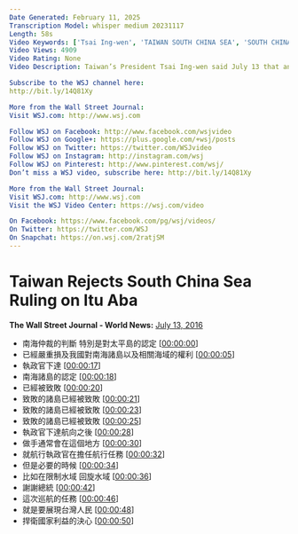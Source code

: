 ```yaml
---
Date Generated: February 11, 2025
Transcription Model: whisper medium 20231117
Length: 58s
Video Keywords: ['Tsai Ing-wen', 'TAIWAN SOUTH CHINA SEA', 'SOUTH CHINA SEA', 'TAIWAN', 'SPRATLY ISLANDS', 'THE HAGUE', 'TAIPING', 'ITU ABA', 'THE HAGUE RULING', 'SOUTH CHINA SEA RULING', 'EXCLUSIVE ECONOMIC ZONE', 'TAIWAN PRESIDENT', 'SOUTH CHINA SEA REACTION', 'Military Action', 'International Relations', 'China']
Video Views: 4909
Video Rating: None
Video Description: Taiwan’s President Tsai Ing-wen said July 13 that an international court's ruling over the South China Sea dispute has damaged the island's rights to the Spratly Islands. Photo: EPA

Subscribe to the WSJ channel here:
http://bit.ly/14Q81Xy

More from the Wall Street Journal:
Visit WSJ.com: http://www.wsj.com

Follow WSJ on Facebook: http://www.facebook.com/wsjvideo
Follow WSJ on Google+: https://plus.google.com/+wsj/posts
Follow WSJ on Twitter: https://twitter.com/WSJvideo
Follow WSJ on Instagram: http://instagram.com/wsj
Follow WSJ on Pinterest: http://www.pinterest.com/wsj/ 
Don’t miss a WSJ video, subscribe here: http://bit.ly/14Q81Xy

More from the Wall Street Journal: 
Visit WSJ.com: http://www.wsj.com
Visit the WSJ Video Center: https://wsj.com/video

On Facebook: https://www.facebook.com/pg/wsj/videos/
On Twitter: https://twitter.com/WSJ
On Snapchat: https://on.wsj.com/2ratjSM
---
```


# Taiwan Rejects South China Sea Ruling on Itu Aba
**The Wall Street Journal - World News:** [July 13, 2016](https://www.youtube.com/watch?v=z0sKML5KRx0)
* 南海仲裁的判斷 特別是對太平島的認定 [[00:00:00](https://www.youtube.com/watch?v=z0sKML5KRx0&t=0.0s)]
* 已經嚴重損及我國對南海諸島以及相關海域的權利 [[00:00:05](https://www.youtube.com/watch?v=z0sKML5KRx0&t=5.5600000000000005s)]
* 執政官下達 [[00:00:17](https://www.youtube.com/watch?v=z0sKML5KRx0&t=17.12s)]
* 南海諸島的認定 [[00:00:18](https://www.youtube.com/watch?v=z0sKML5KRx0&t=18.32s)]
* 已經被致敗 [[00:00:20](https://www.youtube.com/watch?v=z0sKML5KRx0&t=20.0s)]
* 致敗的諸島已經被致敗 [[00:00:21](https://www.youtube.com/watch?v=z0sKML5KRx0&t=21.92s)]
* 致敗的諸島已經被致敗 [[00:00:23](https://www.youtube.com/watch?v=z0sKML5KRx0&t=23.92s)]
* 致敗的諸島已經被致敗 [[00:00:25](https://www.youtube.com/watch?v=z0sKML5KRx0&t=25.92s)]
* 執政官下達航向之後 [[00:00:28](https://www.youtube.com/watch?v=z0sKML5KRx0&t=28.880000000000003s)]
* 做手通常會在這個地方 [[00:00:30](https://www.youtube.com/watch?v=z0sKML5KRx0&t=30.880000000000003s)]
* 就航行執政官在擔任航行任務 [[00:00:32](https://www.youtube.com/watch?v=z0sKML5KRx0&t=32.88s)]
* 但是必要的時候 [[00:00:34](https://www.youtube.com/watch?v=z0sKML5KRx0&t=34.88s)]
* 比如在限制水域 回旋水域 [[00:00:36](https://www.youtube.com/watch?v=z0sKML5KRx0&t=36.88s)]
* 謝謝總統 [[00:00:42](https://www.youtube.com/watch?v=z0sKML5KRx0&t=42.88s)]
* 這次巡航的任務 [[00:00:46](https://www.youtube.com/watch?v=z0sKML5KRx0&t=46.88s)]
* 就是要展現台灣人民 [[00:00:48](https://www.youtube.com/watch?v=z0sKML5KRx0&t=48.88s)]
* 捍衛國家利益的決心 [[00:00:50](https://www.youtube.com/watch?v=z0sKML5KRx0&t=50.88s)]
